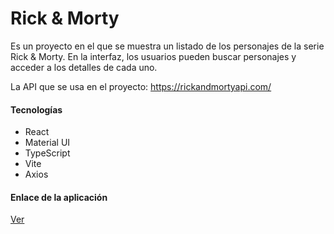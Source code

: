 # Rick & Morty
Es un proyecto en el que se muestra un listado de los personajes de la serie Rick & Morty. En la interfaz, los usuarios pueden buscar personajes y acceder a los detalles de cada uno.

La API que se usa en el proyecto:
https://rickandmortyapi.com/


#### Tecnologías

- React
- Material UI
- TypeScript
- Vite
- Axios

#### Enlace de la aplicación

[Ver](https://crispache.github.io/cloud-rick-morty/#/list)